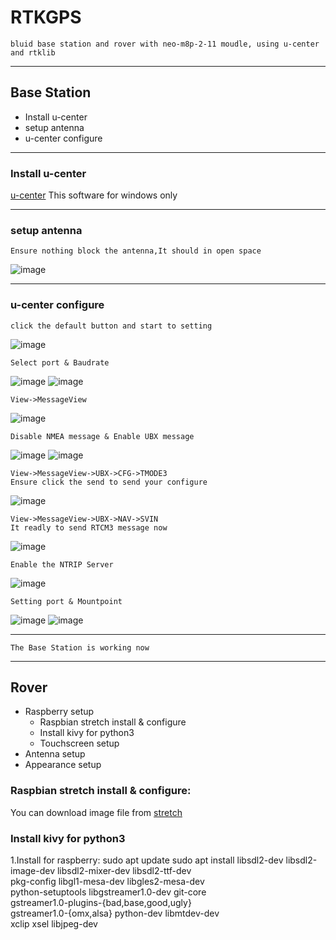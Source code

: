 # RTKGPS
    bluid base station and rover with neo-m8p-2-11 moudle, using u-center and rtklib
* * *


## Base Station
* Install u-center 
* setup antenna 
* u-center configure
* * *

### Install u-center 
[u-center](https://www.u-blox.com/en/product/u-center)
    This software for windows only
* * *

### setup antenna
    Ensure nothing block the antenna,It should in open space
![image](https://github.com/Bo-Zhang-Lin/RTKGPS/blob/master/picture/DSC_0081.JPG)
    
* * *

### u-center configure
    click the default button and start to setting
![image](https://github.com/Bo-Zhang-Lin/RTKGPS/blob/master/picture/u-center-step1.png)

    Select port & Baudrate
![image](https://github.com/Bo-Zhang-Lin/RTKGPS/blob/master/picture/u-center-step2.png)
![image](https://github.com/Bo-Zhang-Lin/RTKGPS/blob/master/picture/u-center-step3.png)

    View->MessageView
![image](https://github.com/Bo-Zhang-Lin/RTKGPS/blob/master/picture/u-center-step4.png)

    Disable NMEA message & Enable UBX message
![image](https://github.com/Bo-Zhang-Lin/RTKGPS/blob/master/picture/u-center-step5.png)
![image](https://github.com/Bo-Zhang-Lin/RTKGPS/blob/master/picture/u-center-step6.png)

    View->MessageView->UBX->CFG->TMODE3
    Ensure click the send to send your configure
![image](https://github.com/Bo-Zhang-Lin/RTKGPS/blob/master/picture/u-center-step7.png)

    View->MessageView->UBX->NAV->SVIN
    It readly to send RTCM3 message now
![image](https://github.com/Bo-Zhang-Lin/RTKGPS/blob/master/picture/u-center-step8.png)

    Enable the NTRIP Server
![image](https://github.com/Bo-Zhang-Lin/RTKGPS/blob/master/picture/u-center-step9.png)

    Setting port & Mountpoint
![image](https://github.com/Bo-Zhang-Lin/RTKGPS/blob/master/picture/u-center-step10.png)
![image](https://github.com/Bo-Zhang-Lin/RTKGPS/blob/master/picture/u-center-step11.png)
* * *
    The Base Station is working now
* * *
## Rover
* Raspberry setup 
    * Raspbian stretch install & configure
    * Install kivy for python3 
    * Touchscreen setup
* Antenna setup 
* Appearance setup

### Raspbian stretch install & configure:
You can download image file from [stretch](http://downloads.raspberrypi.org/raspbian/images/raspbian-2018-11-15/)

### Install kivy for python3
1.Install for raspberry:
    sudo apt update
    sudo apt install libsdl2-dev libsdl2-image-dev libsdl2-mixer-dev libsdl2-ttf-dev \
       pkg-config libgl1-mesa-dev libgles2-mesa-dev \
       python-setuptools libgstreamer1.0-dev git-core \
       gstreamer1.0-plugins-{bad,base,good,ugly} \
       gstreamer1.0-{omx,alsa} python-dev libmtdev-dev \
       xclip xsel libjpeg-dev

    





    
    
    
